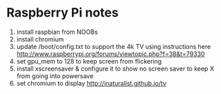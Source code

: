 # Raspberry Pi notes

1. install raspbian from NOOBs
1. install chromium
1. update /boot/config.txt to support the 4k TV using instructions here http://www.raspberrypi.org/forums/viewtopic.php?f=38&t=79330
1. set gpu_mem to 128 to keep screen from flickering
1. install xscreensaver & configure it to show no screen saver to keep X from going into powersave
1. set chromium to display http://inaturalist.github.io/tv
